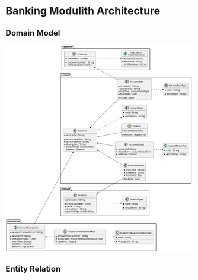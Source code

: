 # Banking Modulith Architecture

## Domain Model

![DomainModel](./.attachments/DomainModel.svg)

## Entity Relation

